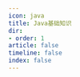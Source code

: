 ```yaml
---
icon: java
title: Java基础知识
dir:
- order: 1
article: false
timeline: false
index: false
---
```


<AutoCatalog />
